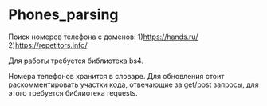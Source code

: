 # Phones_parsing

Поиск номеров телефона с доменов:
  1)https://hands.ru/
  2)https://repetitors.info/

Для работы требуется библиотека bs4.

Номера телефонов хранится в cловаре. 
Для обновления стоит раскомментировать участки кода, отвечающие за get/post запросы, для этого требуется библиотека requests.
